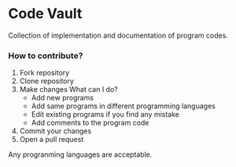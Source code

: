 # Code Vault
Collection of implementation and documentation of program codes.

### How to contribute?
1. Fork repository
2. Clone repository
3. Make changes
  What can I do?
    - Add new programs
    - Add same programs in different programming languages
    - Edit existing programs if you find any mistake
    - Add comments to the program code
4. Commit your changes
5. Open a pull request

Any progranming languages are acceptable.
